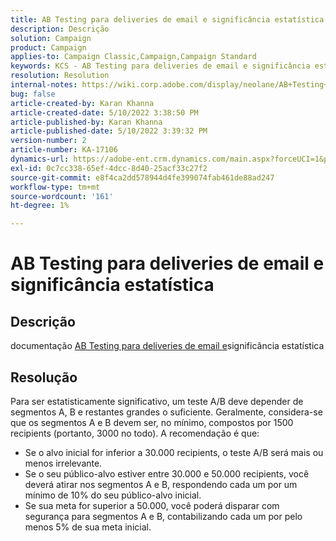 ```yaml
---
title: AB Testing para deliveries de email e significância estatística
description: Descrição
solution: Campaign
product: Campaign
applies-to: Campaign Classic,Campaign,Campaign Standard
keywords: KCS - AB Testing para deliveries de email e significância estatística
resolution: Resolution
internal-notes: https://wiki.corp.adobe.com/display/neolane/AB+Testing+for+Email+Deliveries
bug: false
article-created-by: Karan Khanna
article-created-date: 5/10/2022 3:38:50 PM
article-published-by: Karan Khanna
article-published-date: 5/10/2022 3:39:32 PM
version-number: 2
article-number: KA-17106
dynamics-url: https://adobe-ent.crm.dynamics.com/main.aspx?forceUCI=1&pagetype=entityrecord&etn=knowledgearticle&id=0e926246-77d0-ec11-a7b5-00224809c556
exl-id: 0c7cc338-65ef-4dcc-8d40-25acf33c27f2
source-git-commit: e8f4ca2dd578944d4fe399074fab461de88ad247
workflow-type: tm+mt
source-wordcount: '161'
ht-degree: 1%

---
```


# AB Testing para deliveries de email e significância estatística

## Descrição


documentação [AB Testing para deliveries de email e](https://wiki.corp.adobe.com/display/neolane/AB+Testing+for+Email+Deliveries)significância estatística


## Resolução


Para ser estatisticamente significativo, um teste A/B deve depender de segmentos A, B e restantes grandes o suficiente. Geralmente, considera-se que os segmentos A e B devem ser, no mínimo, compostos por 1500 recipients (portanto, 3000 no todo). A recomendação é que:

- Se o alvo inicial for inferior a 30.000 recipients, o teste A/B será mais ou menos irrelevante.
- Se o seu público-alvo estiver entre 30.000 e 50.000 recipients, você deverá atirar nos segmentos A e B, respondendo cada um por um mínimo de 10% do seu público-alvo inicial.
- Se sua meta for superior a 50.000, você poderá disparar com segurança para segmentos A e B, contabilizando cada um por pelo menos 5% de sua meta inicial.
